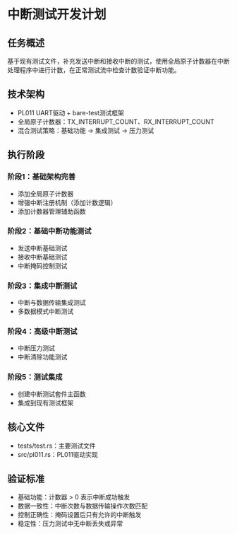 # 中断测试开发计划

## 任务概述
基于现有测试文件，补充发送中断和接收中断的测试，使用全局原子计数器在中断处理程序中进行计数，在正常测试流中检查计数验证中断功能。

## 技术架构
- PL011 UART驱动 + bare-test测试框架
- 全局原子计数器：TX_INTERRUPT_COUNT、RX_INTERRUPT_COUNT
- 混合测试策略：基础功能 → 集成测试 → 压力测试

## 执行阶段

### 阶段1：基础架构完善
- 添加全局原子计数器
- 增强中断注册机制（添加计数逻辑）
- 添加计数器管理辅助函数

### 阶段2：基础中断功能测试
- 发送中断基础测试
- 接收中断基础测试
- 中断掩码控制测试

### 阶段3：集成中断测试
- 中断与数据传输集成测试
- 多数据模式中断测试

### 阶段4：高级中断测试
- 中断压力测试
- 中断清除功能测试

### 阶段5：测试集成
- 创建中断测试套件主函数
- 集成到现有测试框架

## 核心文件
- tests/test.rs：主要测试文件
- src/pl011.rs：PL011驱动实现

## 验证标准
- 基础功能：计数器 > 0 表示中断成功触发
- 数据一致性：中断次数与数据传输操作次数匹配
- 控制正确性：掩码设置后只有允许的中断触发
- 稳定性：压力测试中无中断丢失或异常